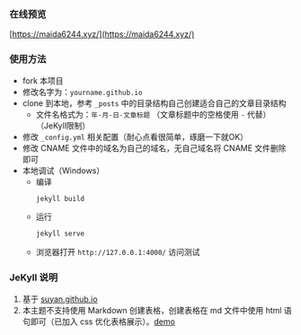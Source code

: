 ### 在线预览

[https://maida6244.xyz/](https://maida6244.xyz/)

### 使用方法

- fork 本项目
- 修改名字为：`yourname.github.io`
- clone 到本地，参考 `_posts` 中的目录结构自己创建适合自己的文章目录结构
    - 文件名格式为：`年-月-日-文章标题` （文章标题中的空格使用 `-` 代替）（JeKyll限制）
- 修改 `_config.yml` 相关配置（耐心点看很简单，琢磨一下就OK）
- 修改 CNAME 文件中的域名为自己的域名，无自己域名将 CNAME 文件删除即可
- 本地调试（Windows）
    - 编译
        ```bash
        jekyll build
        ```
    - 运行
        ```bash
        jekyll serve
        ```
    - 浏览器打开 `http://127.0.0.1:4000/` 访问测试
    

### JeKyll 说明
1. 基于 [suyan.github.io](https://github.com/suyan/suyan.github.io)
2. 本主题不支持使用 Markdown 创建表格，创建表格在 md 文件中使用 html 语句即可（已加入 css 优化表格展示）。[demo](https://lzc6244.github.io/2019/12/16/Xpath-轴与函数.html)